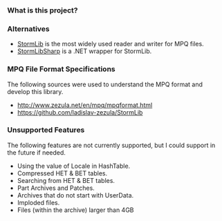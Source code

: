 ﻿### What is this project?


### Alternatives

- [StormLib](https://github.com/ladislav-zezula/StormLib) is the most widely used reader and writer for MPQ files.
- [StormLibSharp](https://github.com/robpaveza/stormlibsharp) is a .NET wrapper for StormLib.

### MPQ File Format Specifications

The following sources were used to understand the MPQ format and develop this library.

- http://www.zezula.net/en/mpq/mpqformat.html
- https://github.com/ladislav-zezula/StormLib


### Unsupported Features

The following features are not currently supported, but I could support in the future
if needed.

- Using the value of Locale in HashTable.
- Compressed HET & BET tables.
- Searching from HET & BET tables.
- Part Archives and Patches.
- Archives that do not start with UserData.
- Imploded files.
- Files (within the archive) larger than 4GB